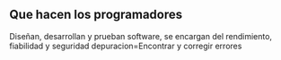 ## Que hacen los programadores
Diseñan, desarrollan y prueban software, se encargan del rendimiento, fiabilidad y seguridad
depuracion=Encontrar y corregir errores